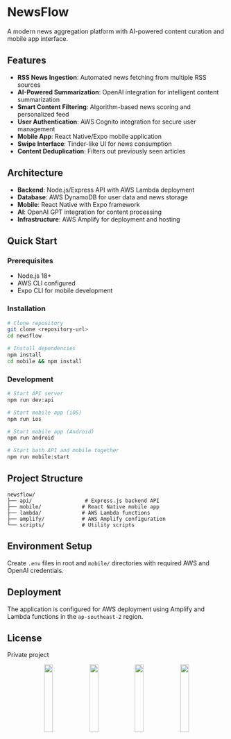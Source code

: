 # NewsFlow

A modern news aggregation platform with AI-powered content curation and mobile app interface.

## Features

- **RSS News Ingestion**: Automated news fetching from multiple RSS sources
- **AI-Powered Summarization**: OpenAI integration for intelligent content summarization
- **Smart Content Filtering**: Algorithm-based news scoring and personalized feed
- **User Authentication**: AWS Cognito integration for secure user management
- **Mobile App**: React Native/Expo mobile application
- **Swipe Interface**: Tinder-like UI for news consumption
- **Content Deduplication**: Filters out previously seen articles

## Architecture

- **Backend**: Node.js/Express API with AWS Lambda deployment
- **Database**: AWS DynamoDB for user data and news storage
- **Mobile**: React Native with Expo framework
- **AI**: OpenAI GPT integration for content processing
- **Infrastructure**: AWS Amplify for deployment and hosting

## Quick Start

### Prerequisites
- Node.js 18+
- AWS CLI configured
- Expo CLI for mobile development

### Installation

```bash
# Clone repository
git clone <repository-url>
cd newsflow

# Install dependencies
npm install
cd mobile && npm install
```

### Development

```bash
# Start API server
npm run dev:api

# Start mobile app (iOS)
npm run ios

# Start mobile app (Android)
npm run android

# Start both API and mobile together
npm run mobile:start
```

## Project Structure

```
newsflow/
├── api/                 # Express.js backend API
├── mobile/             # React Native mobile app
├── lambda/             # AWS Lambda functions
├── amplify/            # AWS Amplify configuration
└── scripts/            # Utility scripts
```

## Environment Setup

Create `.env` files in root and `mobile/` directories with required AWS and OpenAI credentials.

## Deployment

The application is configured for AWS deployment using Amplify and Lambda functions in the `ap-southeast-2` region.

## License

Private project

<p align="center">
  <img src="https://github.com/user-attachments/assets/8f99f478-a8ba-4dda-a82a-625bf0c1d8ea" width="20%">
  <img src="https://github.com/user-attachments/assets/a1a88abd-2556-4819-8f30-37557fe35a75" width="20%">
  <img src="https://github.com/user-attachments/assets/030ab6e0-9364-420f-bdfa-b0f1aa5cf2ab" width="20%">
  <img src="https://github.com/user-attachments/assets/249dad93-8cc9-4b8f-af09-668ae67e5955" width="20%">
</p>
